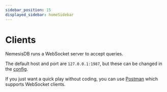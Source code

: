```yaml
---
sidebar_position: 15
displayed_sidebar: homeSidebar
---
```


# Clients

NemesisDB runs a WebSocket server to accept queries.

The default host and port are `127.0.0.1:1987`, but these can be changed in the [config](./config).


If you just want a quick play without coding, you can use [Postman](https://www.postman.com/downloads/) which supports WebSocket clients.